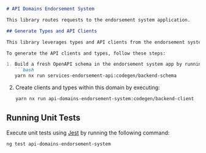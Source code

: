 ```markdown
# API Domains Endorsement System

This library routes requests to the endorsement system application.

## Generate Types and API Clients

This library leverages types and API clients from the endorsement system, which are generated using [OpenAPI Generator](https://openapi-generator.tech/). 

To generate the API clients and types, follow these steps:

1. Build a fresh OpenAPI schema in the endorsement system app by running:  
   ```bash
   yarn nx run services-endorsement-api:codegen/backend-schema
   ```
   
2. Create clients and types within this domain by executing:  
   ```bash
   yarn nx run api-domains-endorsement-system:codegen/backend-client
   ```

## Running Unit Tests

Execute unit tests using [Jest](https://jestjs.io) by running the following command:  
```bash
ng test api-domains-endorsement-system
```
```